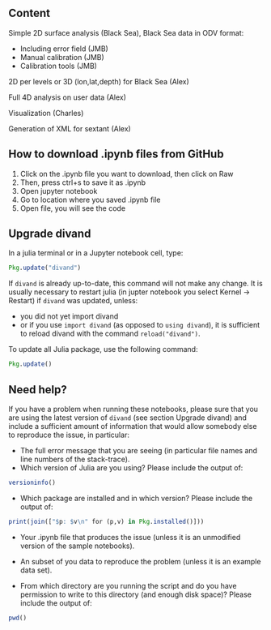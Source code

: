 ## Content

Simple 2D surface analysis (Black Sea), Black Sea data in ODV format:
* Including error field (JMB)
* Manual calibration (JMB)
* Calibration tools (JMB)

2D per levels or 3D (lon,lat,depth) for Black Sea (Alex)

Full 4D analysis on user data (Alex)

Visualization (Charles)

Generation of XML for sextant (Alex)


## How to download .ipynb files from GitHub

1. Click on the .ipynb file you want to download, then click on Raw
2. Then, press ctrl+s to save it as .ipynb
3. Open jupyter notebook
4. Go to location where you saved .ipynb file
5. Open file, you will see the code

## Upgrade divand


In a julia terminal or in a Jupyter notebook cell, type:

```julia
Pkg.update("divand")
```

If `divand` is already up-to-date, this command will not make any change.
It is usually necessary to restart julia (in jupter notebook you select Kernel -> Restart) if `divand` was updated, unless:
  * you did not yet import divand
  * or if you use `import divand` (as opposed to `using divand`), it is sufficient to reload divand with the command `reload("divand")`.

To update all Julia package, use the following command:

```julia
Pkg.update()
```

## Need help?

If you have a problem when running these notebooks, please sure that you are using the latest version of `divand` (see section Upgrade divand) and include a sufficient amount of information that would allow somebody else to reproduce the issue, in particular:

* The full error message that you are seeing (in particular file names and line numbers of the stack-trace).
* Which version of Julia are you using? Please include the output of:

```julia
versioninfo()
```
* Which package are installed and in which version? Please include the output of:

```julia
print(join(["$p: $v\n" for (p,v) in Pkg.installed()]))
```
* Your .ipynb file that produces the issue (unless it is an unmodified version of the sample notebooks).
* An subset of you data to reproduce the problem (unless it is an example data set).

* From which directory are you running the script and do you have permission to write to this directory (and enough disk space)? Please include the output of:

```julia
pwd()
```

<!--  LocalWords:  ODV JMB lon ipynb GitHub ctrl jupyter
 -->
<!--  LocalWords:  divand julia versioninfo pwd
 -->
